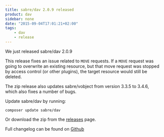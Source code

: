 ```yaml
---
title: sabre/dav 2.0.9 released
product: dav
sidebar: none
date: "2015-09-04T17:01:21+02:00"
tags:
    - dav
    - release
---
```


We just released sabre/dav 2.0.9 

This release fixes an issue related to `MOVE` requests. If a `MOVE` request
was going to overwrite an existing resource, but that move request was stopped
by access control (or other plugins), the target resource would still be
deleted.

The zip release also updates sabre/vobject from version 3.3.5 to 3.4.6, which
also fixes a number of bugs.

Update sabre/dav by running:

    composer update sabre/dav

Or download the zip from the [releases][2] page.

Full changelog can be found on [Github][1]

[1]: https://github.com/sabre-io/dav/blob/2.0.9/Changelog.md
[2]: https://github.com/sabre-io/dav/releases
